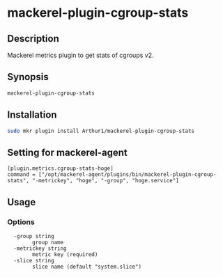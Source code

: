 # mackerel-plugin-cgroup-stats

## Description

Mackerel metrics plugin to get stats of cgroups v2.

## Synopsis

```sh
mackerel-plugin-cgroup-stats
```

## Installation

```sh
sudo mkr plugin install Arthur1/mackerel-plugin-cgroup-stats
```

## Setting for mackerel-agent

```
[plugin.metrics.cgroup-stats-hoge]
command = ["/opt/mackerel-agent/plugins/bin/mackerel-plugin-cgroup-stats", "-metrickey", "hoge", "-group", "hoge.service"]
```

## Usage

### Options

```
  -group string
        group name
  -metrickey string
        metric key (required)
  -slice string
        slice name (default "system.slice")
```
